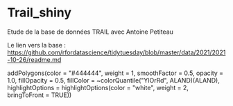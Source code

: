 # Trail_shiny

Etude de la base de données TRAIL avec Antoine Petiteau

Le lien vers la base : https://github.com/rfordatascience/tidytuesday/blob/master/data/2021/2021-10-26/readme.md

addPolygons(color = "#444444", weight = 1, smoothFactor = 0.5,
    opacity = 1.0, fillOpacity = 0.5,
    fillColor = ~colorQuantile("YlOrRd", ALAND)(ALAND),
    highlightOptions = highlightOptions(color = "white", weight = 2,
      bringToFront = TRUE))
